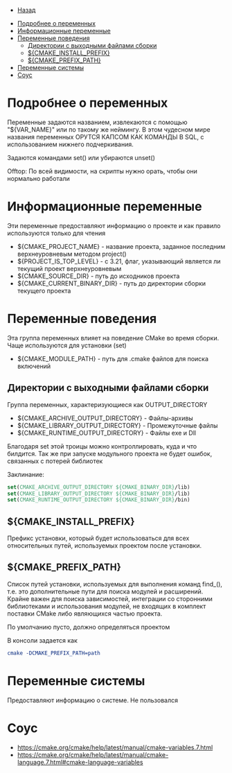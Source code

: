 * [Назад](./Readme.md)

- [Подробнее о переменных](#подробнее-о-переменных)
- [Информационные переменные](#информационные-переменные)
- [Переменные поведения](#переменные-поведения)
  - [Директории с выходными файлами сборки](#директории-с-выходными-файлами-сборки)
  - [${CMAKE\_INSTALL\_PREFIX}](#cmake_install_prefix)
  - [${CMAKE\_PREFIX\_PATH}](#cmake_prefix_path)
- [Переменные системы](#переменные-системы)
- [Соус](#соус)

# Подробнее о переменных

Переменные задаются названием, извлекаются с помощью "${VAR_NAME}" или по такому же неймингу. В этом чудесном мире названия переменных ОРУТСЯ КАПСОМ КАК КОМАНДЫ В SQL, с использованием нижнего подчеркивания.

Задаются командами set() или убираются unset()

Offtop: По всей видимости, на скрипты нужно орать, чтобы они нормально работали

# Информационные переменные

Эти переменные предоставляют информацию о проекте и как правило используются только для чтения

* ${CMAKE_PROJECT_NAME} - название проекта, заданное последним верхнеуровневым методом project()
* ${PROJECT_IS_TOP_LEVEL} - с 3.21, флаг, указывающий является ли текущий проект верхнеуровневым
* ${CMAKE_SOURCE_DIR} - путь до исходников проекта
* ${CMAKE_CURRENT_BINARY_DIR} - путь до директории сборки текущего проекта

# Переменные поведения

Эта группа переменных влияет на поведение CMake во время сборки. Чаще используются для установки (set)

* ${CMAKE_MODULE_PATH} - путь для .cmake файлов для поиска включений

## Директории с выходными файлами сборки

Группа переменных, характеризующиеся как OUTPUT_DIRECTORY

* ${CMAKE_ARCHIVE_OUTPUT_DIRECTORY} - Файлы-архивы
* ${CMAKE_LIBRARY_OUTPUT_DIRECTORY} - Промежуточные файлы
* ${CMAKE_RUNTIME_OUTPUT_DIRECTORY} - Файлы exe и Dll

Благодаря set этой троицы можно контроллировать, куда и что билдится. Так же при запуске модульного проекта не будет ошибок, связанных с потерей библиотек

Заклинание:

```cmake
set(CMAKE_ARCHIVE_OUTPUT_DIRECTORY ${CMAKE_BINARY_DIR}/lib)
set(CMAKE_LIBRARY_OUTPUT_DIRECTORY ${CMAKE_BINARY_DIR}/lib)
set(CMAKE_RUNTIME_OUTPUT_DIRECTORY ${CMAKE_BINARY_DIR}/bin)
```

## ${CMAKE_INSTALL_PREFIX}

Префикс установки, который будет использоваться для всех относительных путей, используемых проектом после установки.

## ${CMAKE_PREFIX_PATH}

Список путей установки, используемых для выполнения команд find_(), т.е. это дополнительные пути для поиска модулей и расширений. Крайне важен для поиска зависимостей, интеграции со сторонними библиотеками и использования модулей, не входящих в комплект поставки CMake либо являющихся частью проекта.

По умолчанию пусто, должно определяться проектом

В консоли задается как

```cmake
cmake -DCMAKE_PREFIX_PATH=path
```

# Переменные системы

Предоставляют информацию о системе. Не пользовался

# Соус

* https://cmake.org/cmake/help/latest/manual/cmake-variables.7.html
* https://cmake.org/cmake/help/latest/manual/cmake-language.7.html#cmake-language-variables

[refTopLevel]:https://cmake.org/cmake/help/latest/variable/PROJECT_IS_TOP_LEVEL.html

